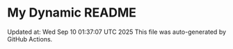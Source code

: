 # My Dynamic README
Updated at: Wed Sep 10 01:37:07 UTC 2025
This file was auto-generated by GitHub Actions.
